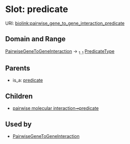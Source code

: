
# Slot: predicate




URI: [biolink:pairwise_gene_to_gene_interaction_predicate](https://w3id.org/biolink/vocab/pairwise_gene_to_gene_interaction_predicate)


## Domain and Range

[PairwiseGeneToGeneInteraction](PairwiseGeneToGeneInteraction.md) &#8594;  <sub>1..1</sub> [PredicateType](types/PredicateType.md)

## Parents

 *  is_a: [predicate](predicate.md)

## Children

 *  [pairwise molecular interaction➞predicate](pairwise_molecular_interaction_predicate.md)

## Used by

 * [PairwiseGeneToGeneInteraction](PairwiseGeneToGeneInteraction.md)
